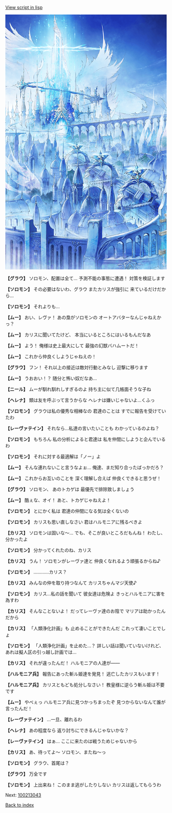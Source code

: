 [View script in lisp](../scripts/100213031.txt)

![angel_world.png](../images/backgrounds/angel_world.png)

**【グラウ】**
ソロモン、配置は全て…
予測不能の事態に遭遇！
対策を検証します

**【ソロモン】**
その必要はないわ、グラウ
またカリスが強引に
来ているだけだから…

**【ソロモン】**
それよりも…

**【ムー】**
おい、レヴァ！
あの梟がソロモンの
オートアバターなんじゃねえかっ？

**【ムー】**
カリスに聞いてたけど、
本当にいるところにはいるもんだなあ

**【ムー】**
よう！
俺様は史上最大にして
最強の幻獣バハムートだ！

**【ムー】**
これから仲良くしようじゃねえの！

**【グラウ】**
フン！
それ以上の接近は敵対行動とみなし
迎撃に移ります

**【ムー】**
うおおい！？
随分と怖い奴だなあ…

**【ニール】**
ムーが馴れ馴れしすぎるのよ
持ち主に似て几帳面そうな子ね

**【ヘレナ】**
類は友を呼ぶって言うからな
ヘレナは嫌いじゃないよ…くふっ

**【ソロモン】**
グラウは私の優秀な相棒なの
君達のことは
すでに報告を受けていたわ

**【レーヴァテイン】**
それなら…私達の言いたいことも
わかっているのよね？

**【ソロモン】**
もちろん
私の分析によると君達は
私を仲間にしようと企んでいるわ

**【ソロモン】**
それに対する最適解は「ノー」よ

**【ムー】**
そんな連れないこと言うなよぉ…
俺達、まだ知り合ったばっかだろ？

**【ムー】**
これからお互いのことを
深く理解し合えば
仲良くできると思うぜ！

**【グラウ】**
ソロモン、
あのトカゲは
最優先で排除致しましょう

**【ムー】**
酷ぇな、オイ！
あと、トカゲじゃねえよ！

**【ソロモン】**
とにかく私は
君達の仲間になる気は全くないの

**【ソロモン】**
カリスも思い直しなさい
君はハルモニアに残るべきよ

**【カリス】**
ソロモンは固いな～…
でも、そこが良いところだもんね！
わたし、分かったよ

**【ソロモン】**
分かってくれたのね、カリス

**【カリス】**
うん！
ソロモンがレーヴァ達と
仲良くなれるよう頑張るからね♪

**【ソロモン】**
…………カリス？

**【カリス】**
みんなの仲を取り持つなんて
カリスちゃんマジ天使♪

**【ソロモン】**
カリス…私の話を聞いて
彼女達は危険よ
きっとハルモニアに害を為すわ

**【カリス】**
そんなことないよ！
だってレーヴァ達のお陰で
マリアは助かったんだから

**【カリス】**
「人類浄化計画」も
止めることができたんだ
これって凄いことでしょ

**【ソロモン】**
「人類浄化計画」を止めた…？
詳しい話は聞いていないけれど、
あれは擬人区の引っ越し計画では…

**【カリス】**
それが違ったんだ！
ハルモニアの人達が――

**【ハルモニア兵】**
報告にあった斬ル姫達を発見！
逃亡したカリスもいます！

**【ハルモニア兵】**
カリスともども処分しなさい！
教皇様に逆らう斬ル姫は不要です

**【ムー】**
やべぇっ
ハルモニア兵に見つかっちまったぞ
見つからないなんて誰が言ったんだ！

**【レーヴァテイン】**
…一旦、離れるわ

**【ヘレナ】**
あの程度なら
返り討ちにできるんじゃないかな？

**【レーヴァテイン】**
はぁ…
ここに来たのは戦うためじゃないから

**【カリス】**
あ、待ってよ～
ソロモン、またね～っ

**【ソロモン】**
グラウ、首尾は？

**【グラウ】**
万全です

**【ソロモン】**
上出来ね！
このまま逃がしたりしない
カリスは返してもらうわ


Next: [100213043](100213043.md)

[Back to index](index.md)
